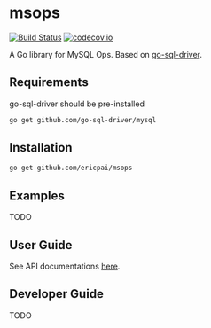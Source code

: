 # msops
[![Build Status](https://travis-ci.org/ericpai/msops.svg?branch=master)](https://travis-ci.org/ericpai/msops) [![codecov.io](https://codecov.io/github/ericpai/msops/coverage.svg?branch=master)](https://codecov.io/github/ericpai/msops?branch=master)

A Go library for MySQL Ops. Based on [go-sql-driver](https://github.com/go-sql-driver/mysql).

## Requirements
go-sql-driver should be pre-installed
```bash
go get github.com/go-sql-driver/mysql
```

## Installation
```bash
go get github.com/ericpai/msops
```

## Examples
TODO


## User Guide
See API documentations [here](https://godoc.org/github.com/ericpai/msops).

## Developer Guide
TODO
